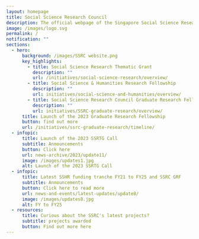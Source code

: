 ```yaml
---
layout: homepage
title: Social Science Research Council
description: The official webpage of the Singapore Social Science Research Council (SSRC).
image: /images/logo.svg
permalink: /
notification: ""
sections:
  - hero:
      background: /images/SSRC website.png
      key_highlights:
        - title: Social Science Research Thematic Grant
          description: ""
          url: /initiatives/social-science-research/overview/
        - title: Social Science & Humanities Research Fellowship
          description: ""
          url: initiatives/social-science-and-humanities/overview/
        - title: Social Science Research Council Graduate Research Fellowship
          description: ""
          url: initiatives/SSRC-graduate-research/overview/
      title: Launch of the 2023 Graduate Research Fellowship
      button: find out more
      url: /initiatives/ssrc-graduate-research/timeline/
  - infopic:
      title: Launch of the 2023 SSRTG Call
      subtitle: Announcements
      button: Click here
      url: news-archive/2023/update11/
      image: /images/updates1.jpg
      alt: Launch of the 2023 SSRTG Call
  - infopic:
      title: Latest SSHR funding tranche FY21 to FY25 and SSRC GRF
      subtitle: Announcements
      button: Click here to read more
      url: news-and-events/latest-updates/update8/
      image: /images/updates8.jpg
      alt: FY to FY25
  - resources:
      title: Curious about the SSRC's latest projects?
      subtitle: projects awarded
      button: Find out more here
---
```

